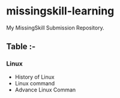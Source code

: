# missingskill-learning
My MissingSkill Submission Repository.
 ## Table :-
 ### Linux 
  - History of Linux 
  - Linux command
  - Advance Linux Comman
